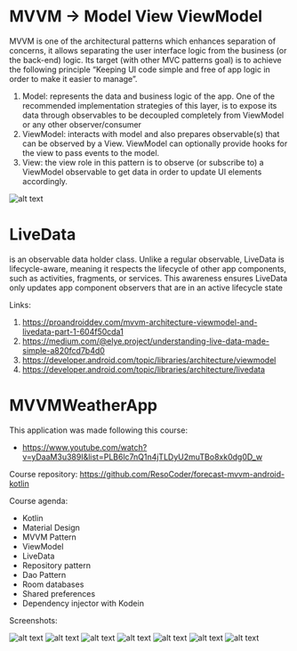  # MVVM -> Model View ViewModel
 MVVM is one of the architectural patterns which enhances separation of concerns, it allows separating the user interface logic from the business (or the back-end) logic. Its target (with other MVC patterns goal) is to achieve the following principle “Keeping UI code simple and free of app logic in order to make it easier to manage”.
 
 1. Model: represents the data and business logic of the app. One of the recommended implementation strategies of this layer, is to expose its data through observables to be decoupled completely from ViewModel or any other observer/consumer
 2. ViewModel: interacts with model and also prepares observable(s) that can be observed by a View. ViewModel can optionally provide hooks for the view to pass events to the model.
 3. View: the view role in this pattern is to observe (or subscribe to) a ViewModel observable to get data in order to update UI elements accordingly.
 
![alt text](https://i.stack.imgur.com/CnBPm.png)


# LiveData
is an observable data holder class. Unlike a regular observable, LiveData is lifecycle-aware, meaning it respects the lifecycle of other app components, such as activities, fragments, or services. This awareness ensures LiveData only updates app component observers that are in an active lifecycle state

Links: 
 1. https://proandroiddev.com/mvvm-architecture-viewmodel-and-livedata-part-1-604f50cda1
 2. https://medium.com/@elye.project/understanding-live-data-made-simple-a820fcd7b4d0
 3. https://developer.android.com/topic/libraries/architecture/viewmodel
 4. https://developer.android.com/topic/libraries/architecture/livedata

# MVVMWeatherApp

This application was made following this course: 
 - https://www.youtube.com/watch?v=yDaaM3u389I&list=PLB6lc7nQ1n4jTLDyU2muTBo8xk0dg0D_w

Course repository: https://github.com/ResoCoder/forecast-mvvm-android-kotlin
 
Course agenda: 
  - Kotlin
  - Material Design
  - MVVM Pattern
  - ViewModel
  - LiveData
  - Repository pattern
  - Dao Pattern
  - Room databases
  - Shared preferences
  - Dependency injector with Kodein

Screenshots:
 
 ![alt text](https://github.com/Nicolamber/MVVMWeatherApp/blob/master/Screenshots/coldSS.png) 
 ![alt text](https://github.com/Nicolamber/MVVMWeatherApp/blob/master/Screenshots/niceSS.png)
 ![alt text](https://github.com/Nicolamber/MVVMWeatherApp/blob/master/Screenshots/hotSS.png)
 ![alt text](https://github.com/Nicolamber/MVVMWeatherApp/blob/master/Screenshots/farenheitSS.png)
 ![alt text](https://github.com/Nicolamber/MVVMWeatherApp/blob/master/Screenshots/settingsSS.png)
 ![alt text](https://github.com/Nicolamber/MVVMWeatherApp/blob/master/Screenshots/placeSS.png)
 ![alt text](https://github.com/Nicolamber/MVVMWeatherApp/blob/master/Screenshots/unitSystemSS.png)
 
